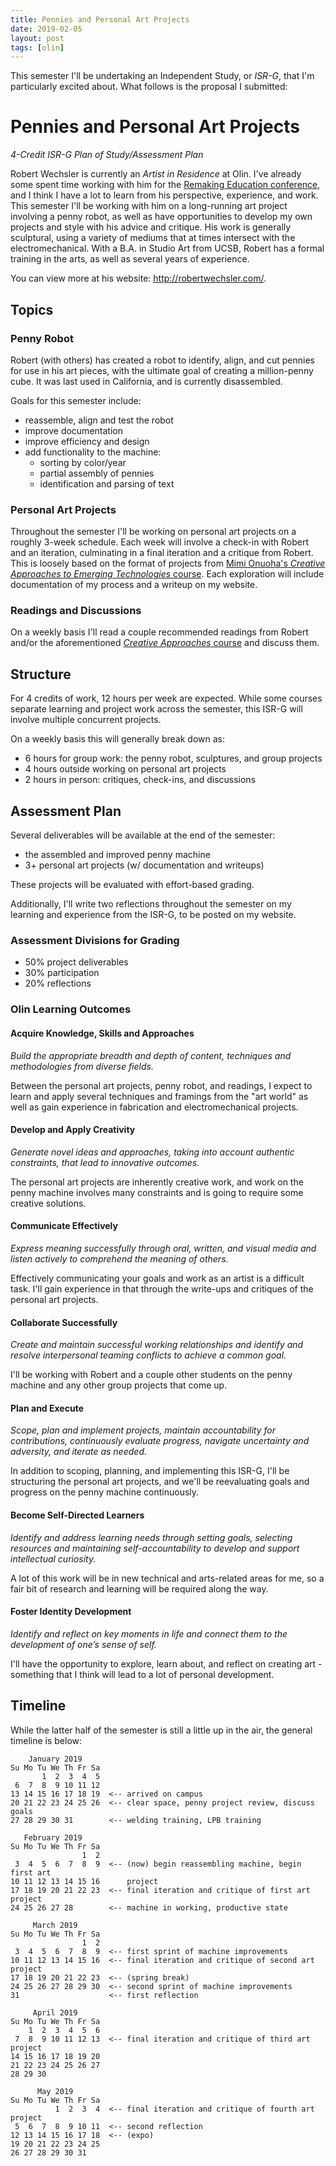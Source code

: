 ```yaml
---
title: Pennies and Personal Art Projects
date: 2019-02-05
layout: post
tags: [olin]
---
```


This semester I'll be undertaking an Independent Study, or _ISR-G_, that I'm particularly excited about. What follows is the proposal I submitted:

# Pennies and Personal Art Projects

_4-Credit ISR-G Plan of Study/Assessment Plan_

Robert Wechsler is currently an _Artist in Residence_ at Olin.
I've already some spent time working with him for the [Remaking Education conference](https://remaking.education/), and I think I have a lot to learn from his perspective, experience, and work.
This semester I'll be working with him on a long-running art project involving a penny robot, as well as have opportunities to develop my own projects and style with his advice and critique.
His work is generally sculptural, using a variety of mediums that at times intersect with the electromechanical.
With a B.A. in Studio Art from UCSB, Robert has a formal training in the arts, as well as several years of experience.

You can view more at his website: http://robertwechsler.com/.

## Topics

### Penny Robot

Robert (with others) has created a robot to identify, align, and cut pennies for use in his art pieces, with the ultimate goal of creating a million-penny cube. It was last used in California, and is currently disassembled.

Goals for this semester include:

- reassemble, align and test the robot
- improve documentation
- improve efficiency and design
- add functionality to the machine:
  - sorting by color/year
  - partial assembly of pennies
  - identification and parsing of text

### Personal Art Projects

Throughout the semester I'll be working on personal art projects on a roughly 3-week schedule. Each week will involve a check-in with Robert and an iteration, culminating in a final iteration and a critique from Robert. This is loosely based on the format of projects from [Mimi Onuoha's _Creative Approaches to Emerging Technologies_ course](https://github.com/MimiOnuoha/Creative-Approaches).
Each exploration will include documentation of my process and a writeup on my website.

### Readings and Discussions

On a weekly basis I'll read a couple recommended readings from Robert and/or the aforementioned [_Creative Approaches_ course](https://github.com/MimiOnuoha/Creative-Approaches) and discuss them.

## Structure

For 4 credits of work, 12 hours per week are expected.
While some courses separate learning and project work across the semester, this ISR-G will involve multiple concurrent projects.

On a weekly basis this will generally break down as:

- 6 hours for group work: the penny robot, sculptures, and group projects
- 4 hours outside working on personal art projects
- 2 hours in person: critiques, check-ins, and discussions

## Assessment Plan

Several deliverables will be available at the end of the semester:

- the assembled and improved penny machine
- 3+ personal art projects (w/ documentation and writeups)

These projects will be evaluated with effort-based grading.

Additionally, I'll write two reflections throughout the semester on my learning and experience from the ISR-G, to be posted on my website.

### Assessment Divisions for Grading

- 50% project deliverables
- 30% participation
- 20% reflections

### Olin Learning Outcomes

#### Acquire Knowledge, Skills and Approaches

_Build the appropriate breadth and depth of content, techniques and methodologies from diverse fields._

Between the personal art projects, penny robot, and readings, I expect to learn and apply several techniques and framings from the "art world" as well as gain experience in fabrication and electromechanical projects.

#### Develop and Apply Creativity

_Generate novel ideas and approaches, taking into account authentic constraints, that lead to innovative outcomes._

The personal art projects are inherently creative work, and work on the penny machine involves many constraints and is going to require some creative solutions.

#### Communicate Effectively

_Express meaning successfully through oral, written, and visual media and listen actively to comprehend the meaning of others._

Effectively communicating your goals and work as an artist is a difficult task. I'll gain experience in that through the write-ups and critiques of the personal art projects.

#### Collaborate Successfully

_Create and maintain successful working relationships and identify and resolve interpersonal teaming conflicts to achieve a common goal._

I'll be working with Robert and a couple other students on the penny machine and any other group projects that come up.

#### Plan and Execute

_Scope, plan and implement projects, maintain accountability for contributions, continuously evaluate progress, navigate uncertainty and adversity, and iterate as needed._

In addition to scoping, planning, and implementing this ISR-G, I'll be structuring the personal art projects, and we'll be reevaluating goals and progress on the penny machine continuously.

#### Become Self-Directed Learners

_Identify and address learning needs through setting goals, selecting resources and maintaining self-accountability to develop and support intellectual curiosity._

A lot of this work will be in new technical and arts-related areas for me, so a fair bit of research and learning will be required along the way.

#### Foster Identity Development

_Identify and reflect on key moments in life and connect them to the development of one’s sense of self._

I'll have the opportunity to explore, learn about, and reflect on creating art - something that I think will lead to a lot of personal development.

## Timeline

While the latter half of the semester is still a little up in the air, the general timeline is below:

```
    January 2019      
Su Mo Tu We Th Fr Sa  
       1  2  3  4  5  
 6  7  8  9 10 11 12  
13 14 15 16 17 18 19  <-- arrived on campus
20 21 22 23 24 25 26  <-- clear space, penny project review, discuss goals
27 28 29 30 31        <-- welding training, LPB training
                          
   February 2019      
Su Mo Tu We Th Fr Sa  
                1  2  
 3  4  5  6  7  8  9  <-- (now) begin reassembling machine, begin first art
10 11 12 13 14 15 16      project
17 18 19 20 21 22 23  <-- final iteration and critique of first art project
24 25 26 27 28        <-- machine in working, productive state
                      
     March 2019       
Su Mo Tu We Th Fr Sa  
                1  2  
 3  4  5  6  7  8  9  <-- first sprint of machine improvements
10 11 12 13 14 15 16  <-- final iteration and critique of second art project
17 18 19 20 21 22 23  <-- (spring break)
24 25 26 27 28 29 30  <-- second sprint of machine improvements
31                    <-- first reflection

     April 2019       
Su Mo Tu We Th Fr Sa  
    1  2  3  4  5  6  
 7  8  9 10 11 12 13  <-- final iteration and critique of third art project
14 15 16 17 18 19 20  
21 22 23 24 25 26 27  
28 29 30              
                      
      May 2019        
Su Mo Tu We Th Fr Sa  
          1  2  3  4  <-- final iteration and critique of fourth art project
 5  6  7  8  9 10 11  <-- second reflection
12 13 14 15 16 17 18  <-- (expo)
19 20 21 22 23 24 25  
26 27 28 29 30 31 
```
